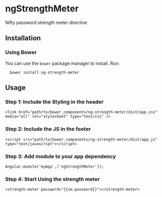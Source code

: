 # ngStrengthMeter
Nifty password strength meter directive

## Installation

### Using Bower
You can use the `bower` package manager to install. Run:
```
  bower install ng-strength-meter
```

## Usage

### Step 1: Include the Styling in the header
```
<link href="path/to/bower_components/ng-strength-meter/dist/app.css" media="all" rel="stylesheet" type="text/css" />
```

### Step 2: Include the JS in the footer
```
<script src="path/to/bower_components/ng-strength-meter/dist/app.js" type="text/javascript"></script>
```

### Step 3: Add module to your app dependency
```
Angular.module('myApp',['ngStrengthMeter']);
```

### Step 4: Start Using the strength meter
```
<strength-meter password="{{vm.password}}"></strength-meter>
```
